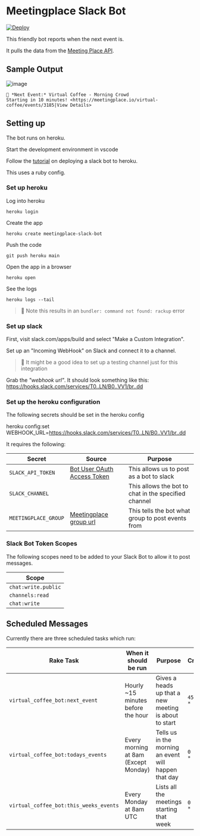# Meetingplace Slack Bot

[![Deploy](https://www.herokucdn.com/deploy/button.svg)](https://heroku.com/deploy)

This friendly bot reports when the next event is.

It pulls the data from the [Meeting Place API](https://meetingplace.io/api).

## Sample Output

![image](https://user-images.githubusercontent.com/325384/97884868-81de8380-1d1e-11eb-9a6f-0a6f9f2d1b7e.png)

```
📅 *Next Event:* Virtual Coffee - Morning Crowd
Starting in 10 minutes! <https://meetingplace.io/virtual-coffee/events/3185|View Details>
```

## Setting up

The bot runs on heroku.

Start the development environment in vscode

Follow the [tutorial](https://blog.heroku.com/how-to-deploy-your-slack-bots-to-heroku) on deploying a slack bot to heroku.

This uses a ruby config.

### Set up heroku

Log into heroku

```
heroku login
```

Create the app

```
heroku create meetingplace-slack-bot
```

Push the code 

```
git push heroku main
```

Open the app in a browser

```
heroku open
```

See the logs 

```
heroku logs --tail
```

> :pencil: Note this results in an `bundler: command not found: rackup` error

### Set up slack

First, visit slack.com/apps/build and select "Make a Custom Integration".

Set up an "Incoming WebHook" on Slack and connect it to a channel.

> :pencil: It might be a good idea to set up a testing channel just for this integration

Grab the _"webhook url"_.  It should look something like this: https://hooks.slack.com/services/T0..LN/B0..VV1/br..dd

### Set up the heroku configuration

The following secrets should be set in the heroku config

heroku config:set WEBHOOK_URL=https://hooks.slack.com/services/T0..LN/B0..VV1/br..dd

It requires the following:

| Secret               | Source                                                     | Purpose                                              |
| -------------------- | ---------------------------------------------------------- | ---------------------------------------------------- |
| `SLACK_API_TOKEN`    | [Bot User OAuth Access Token](https://api.slack.com/apps/) | This allows us to post as a bot to slack             |
| `SLACK_CHANNEL`      |                                                            | This allows the bot to chat in the specified channel |
| `MEETINGPLACE_GROUP` | [Meetingplace group url](https//meetingplace.io/api)       | This tells the bot what group to post events from    |

### Slack Bot Token Scopes

The following scopes need to be added to your Slack Bot to allow it to post messages.

| Scope               |
| ------------------- |
| `chat:write.public` |
| `channels:read`     |
| `chat:write`        |

## Scheduled Messages

Currently there are three scheduled tasks which run:

| Rake Task                              | When it should be run                | Purpose                                               | Crontab      |
| -------------------------------------- | ------------------------------------ | ----------------------------------------------------- | ------------ |
| `virtual_coffee_bot:next_event`        | Hourly ~15 minutes before the hour   | Gives a heads up that a new meeting is about to start | `45 * * * *` |
| `virtual_coffee_bot:todays_events`     | Every morning at 8am (Except Monday) | Tells us in the morning an event will happen that day | `0 8 * * *`  |
| `virtual_coffee_bot:this_weeks_events` | Every Monday at 8am UTC              | Lists all the meetings starting that week             | `0 8 * * *`  |

